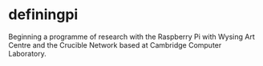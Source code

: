 definingpi
==========
Beginning a programme of research with the Raspberry Pi with Wysing Art Centre and the Crucible Network based at Cambridge Computer Laboratory.
